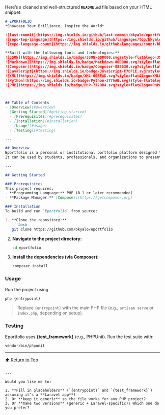 Here’s a cleaned and well-structured **`README.md`** file based on your HTML snippet:

````markdown
# EPORTFOLIO  
*Showcase Your Brilliance, Inspire the World*

![last-commit](https://img.shields.io/github/last-commit/bkyalo/eportfolio?style=flat&logo=git&logoColor=white&color=0080ff)
![repo-top-language](https://img.shields.io/github/languages/top/bkyalo/eportfolio?style=flat&color=0080ff)
![repo-language-count](https://img.shields.io/github/languages/count/bkyalo/eportfolio?style=flat&color=0080ff)

**Built with the following tools and technologies:**  
![JSON](https://img.shields.io/badge/JSON-000000.svg?style=flat&logo=JSON&logoColor=white)
![Markdown](https://img.shields.io/badge/Markdown-000000.svg?style=flat&logo=Markdown&logoColor=white)
![Composer](https://img.shields.io/badge/Composer-885630.svg?style=flat&logo=Composer&logoColor=white)
![JavaScript](https://img.shields.io/badge/JavaScript-F7DF1E.svg?style=flat&logo=JavaScript&logoColor=black)
![XML](https://img.shields.io/badge/XML-005FAD.svg?style=flat&logo=XML&logoColor=white)
![Python](https://img.shields.io/badge/Python-3776AB.svg?style=flat&logo=Python&logoColor=white)
![PHP](https://img.shields.io/badge/PHP-777BB4.svg?style=flat&logo=PHP&logoColor=white)

---

## Table of Contents
- [Overview](#overview)
- [Getting Started](#getting-started)
  - [Prerequisites](#prerequisites)
  - [Installation](#installation)
  - [Usage](#usage)
  - [Testing](#testing)

---

## Overview
Eportfolio is a personal or institutional portfolio platform designed to **showcase work, achievements, and skills**.  
It can be used by students, professionals, and organizations to present projects, CVs, and digital credentials in a clean and customizable way.

---

## Getting Started

### Prerequisites
This project requires:
- **Programming Language:** PHP (8.1 or later recommended)
- **Package Manager:** [Composer](https://getcomposer.org)

### Installation
To build and run `Eportfolio` from source:

1. **Clone the repository:**
   ```bash
   git clone https://github.com/bkyalo/eportfolio
````

2. **Navigate to the project directory:**

   ```bash
   cd eportfolio
   ```

3. **Install the dependencies (via Composer):**

   ```bash
   composer install
   ```

### Usage

Run the project using:

```bash
php {entrypoint}
```

> Replace `{entrypoint}` with the main PHP file (e.g., `artisan serve` or `index.php`, depending on setup).

### Testing

Eportfolio uses **{test\_framework}** (e.g., PHPUnit).
Run the test suite with:

```bash
vendor/bin/phpunit
```

---

[⬆ Return to Top](#eportfolio)

```

---

Would you like me to:

1. **Fill in placeholders** (`{entrypoint}` and `{test_framework}`) assuming it’s a **Laravel app**?  
2. Or **keep it generic** so the file works for any PHP project?  
3. Or **make two versions** (generic + Laravel-specific)? Which one do you prefer?
```
